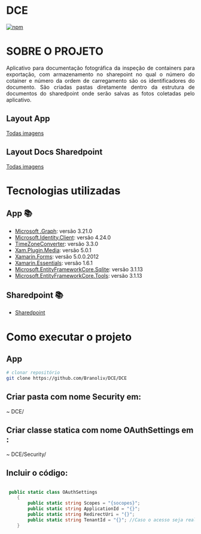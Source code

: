 # DCE

[![npm](https://img.shields.io/npm/l/react)](https://github.com/Branoliv/DCE/blob/master/LICENSE)


# SOBRE O PROJETO

<p align="justify">Aplicativo para documentação fotográfica da inspeção de containers para exportação, com armazenamento no sharepoint no qual o número do cotainer e número da ordem de carregamento são os identificadores do documento.  São criadas pastas diretamente dentro da estrutura de documentos do sharedpoint onde serão salvas as fotos 
 coletadas pelo aplicativo.</p>

## Layout App

<a href="https://github.com/Branoliv/DCE/blob/master/Assets/App">Todas imagens</a>

## Layout Docs Sharedpoint

<a href="https://github.com/Branoliv/DCE/blob/master/Assets/Sharedpoint">Todas imagens</a>

# Tecnologias utilizadas
## App :books:
     
   - [Microsoft .Graph](https://www.nuget.org/packages/Microsoft.Graph/3.21.0): versão 3.21.0
   - [Microsoft.Identity.Client](https://www.nuget.org/packages/Microsoft.Identity.Client/): versão 4.24.0
   - [TimeZoneConverter](https://github.com/mattjohnsonpint/TimeZoneConverter): versão 3.3.0
   - [Xam.Plugin.Media](https://github.com/jamesmontemagno/MediaPlugin): versão 5.0.1
   - [Xamarin.Forms](https://github.com/xamarin/Xamarin.Forms): versão 5.0.0.2012
   - [Xamarin.Essentials](https://github.com/xamarin/Essentials): versão 1.6.1
   - [Microsoft.EntityFrameworkCore.Sqlite](https://www.nuget.org/packages/Microsoft.EntityFrameworkCore.Sqlite/): versão 3.1.13
   - [Microsoft.EntityFrameworkCore.Tools](https://www.nuget.org/packages/Microsoft.EntityFrameworkCore.Tools): versão 3.1.13

## Sharedpoint :books:

   - [Sharedpoint](https://www.microsoft.com/pt-br/microsoft-365/sharepoint/collaboration)


# Como executar o projeto

## App

```bash
# clonar repositório
git clone https://github.com/Branoliv/DCE/DCE
```

## Criar pasta com nome Security em:
~ DCE/
## Criar classe statica com nome OAuthSettings em :
~ DCE/Security/

## Incluir o código:

```C#

 public static class OAuthSettings
    {
        public static string Scopes = "{socopes}";
        public static string ApplicationId = "{}";
        public static string RedirectUri = "{}";
        public static string TenantId = "{}"; //Caso o acesso seja realizado apenas por usuários do locatário.
    }
    
```


